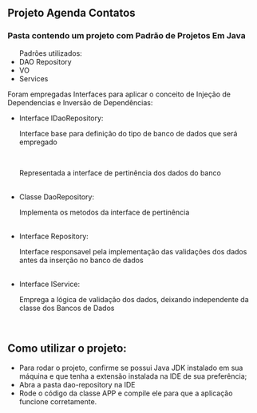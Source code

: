 ## Projeto Agenda Contatos

### Pasta contendo um projeto com Padrão de Projetos Em Java

<ul>
  Padrões utilizados: <br>

  <li>
    DAO Repository
  </li>
  <li>
    VO
  </li>
  <li>
    Services
  </li>
</ul>

Foram empregadas Interfaces para aplicar o conceito de Injeção de Dependencias e Inversão de Dependências:

<ul>
  <li>
    Interface IDaoRepository:<br>
  </li>
  <p>Interface base para definição do tipo de banco de dados que será empregado</p><br>
  <p>Representada a interface de pertinência dos dados do banco</p> <br>
  <li>
    Classe DaoRepository:
  </li>
  <p>Implementa os metodos da interface de pertinência</p><br>
  <li>
    Interface Repository:
  </li>
  <p>Interface responsavel pela implementação das validações dos dados antes da inserção no banco de dados</p> <br>
  <li>
    Interface IService:
  </li>
  <p>Emprega a lógica de validação dos dados, deixando independente da classe dos Bancos de Dados </p> <br>
</ul>

## Como utilizar o projeto: 
<ul>

  <li>
    Para rodar o projeto, confirme se possui Java JDK instalado em sua máquina e que tenha a extensão instalada na IDE de sua preferência;
  </li>
  <li>
    Abra a pasta dao-repository na IDE
  </li>
  <li>
    Rode o código da classe APP e compile ele para que a aplicação funcione corretamente.
  </li>
</ul>





